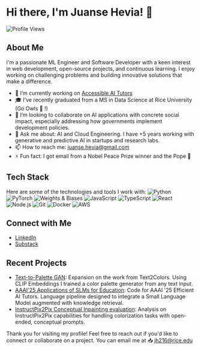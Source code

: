 # Hi there, I'm Juanse Hevia! 👋

![Profile Views](https://komarev.com/ghpvc/?username=JuanseHevia&color=blue)

## About Me

I'm a passionate ML Engineer and Software Developer with a keen interest in web development, open-source projects, and continuous learning. I enjoy working on challenging problems and building innovative solutions that make a difference.

- 🔭 I’m currently working on [Accessible AI Tutors](https://github.com/JuanseHevia/accessible-ai-tutors)
- 🎓 I’ve recently graduated from a MS in Data Science at Rice University (Go Owls 🦉 !)
- 👯 I’m looking to collaborate on AI applications with concrete social impact, especially addressing how governments implement development policies.
- 💬 Ask me about: AI and Cloud Engineering. I have +5 years working with generative and predictive AI in startups and research labs.
- 📫 How to reach me: juanse.hevia@gmail.com
- ⚡ Fun fact: I got email from a Nobel Peace Prize winner and the Pope 🤯

## Tech Stack

Here are some of the technologies and tools I work with:
![Python](https://img.shields.io/badge/-Python-333333?style=flat&logo=python)
![PyTorch](https://img.shields.io/badge/-PyTorch-333333?style=flat&logo=PyTorch)
![Weights & Biases](https://img.shields.io/badge/-Weights%20&%20Biases-333333?style=flat&logo=WeightsAndBiases)
![JavaScript](https://img.shields.io/badge/-JavaScript-333333?style=flat&logo=javascript)
![TypeScript](https://img.shields.io/badge/-TypeScript-333333?style=flat&logo=typescript)
![React](https://img.shields.io/badge/-React-333333?style=flat&logo=react)
![Node.js](https://img.shields.io/badge/-Node.js-333333?style=flat&logo=node.js)
![Git](https://img.shields.io/badge/-Git-333333?style=flat&logo=git)
![Docker](https://img.shields.io/badge/-Docker-333333?style=flat&logo=docker)
![AWS](https://img.shields.io/badge/-AWS-333333?style=flat&logo=amazon-aws)

## Connect with Me

- [LinkedIn](https://www.linkedin.com/in/juanse-hevia)
- [Substack](https://substack.com/@juanhevia)


## Recent Projects

- [Text-to-Palette GAN](https://github.com/JuanseHevia/ConceptGuidedColorization): Expansion on the work from Text2Colors. Using CLIP Embeddings I trained a color palette generator from any text input.
- [AAAI'25 Applications of SLMs for Education](https://github.com/JuanseHevia/quantized-education-v2): Code for AAAI '25 Efficient AI Tutors. Language pipeline designed to integrate a Small Language Model augmented with knowledge retrieval.
- [InstructPix2Pix Conceptual Inpainting evaluation](https://github.com/JuanseHevia/ELEC542-InstructP2P): Analysis on InstructPix2Pix capabilities for handling colorization tasks with open-ended, conceptual prompts.


<!-- BLOG-POST-LIST:START -->
<!-- BLOG-POST-LIST:END -->

Thank you for visiting my profile! Feel free to reach out if you'd like to connect or collaborate on a project.
You can email me at 📥 jh216@rice.edu

